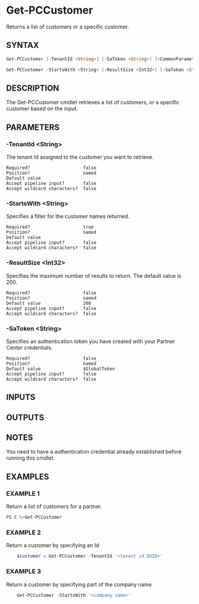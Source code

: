 # Get-PCCustomer

Returns a list of customers or a specific customer.

## SYNTAX

```powershell
Get-PCCustomer [-TenantId <String>] [-SaToken <String>] [<CommonParameters>]

Get-PCCustomer -StartsWith <String> [-ResultSize <Int32>] [-SaToken <String>] [<CommonParameters>]
```

## DESCRIPTION

The Get-PCCustomer cmdlet retrieves a list of customers, or a specific customer based on the input.

## PARAMETERS

### -TenantId &lt;String&gt;

The tenant Id assigned to the customer you want to retrieve.

```
Required?                    false
Position?                    named
Default value
Accept pipeline input?       false
Accept wildcard characters?  false
```

### -StartsWith &lt;String&gt;

Specifies a filter for the customer names returned.

```
Required?                    true
Position?                    named
Default value
Accept pipeline input?       false
Accept wildcard characters?  false
```

### -ResultSize &lt;Int32&gt;

Specifies the maximum number of results to return. The default value is 200.

```
Required?                    false
Position?                    named
Default value                200
Accept pipeline input?       false
Accept wildcard characters?  false
```

### -SaToken &lt;String&gt;

Specifies an authentication token you have created with your Partner Center credentials.

```
Required?                    false
Position?                    named
Default value                $GlobalToken
Accept pipeline input?       false
Accept wildcard characters?  false
```

## INPUTS

## OUTPUTS

## NOTES

You need to have a authentication credential already established before running this cmdlet.

## EXAMPLES

### EXAMPLE 1

Return a list of customers for a partner.

```powershell
PS C:\>Get-PCCustomer
```

### EXAMPLE 2

Return a customer by specifying an Id

```powershell
    $customer = Get-PCCustomer -TenantId '<tenant id GUID>'
```

### EXAMPLE 3

Return a customer by specifying part of the company name

```powershell
    Get-PCCustomer -StartsWith '<company name>'
```
